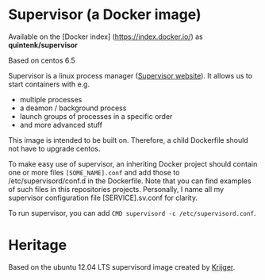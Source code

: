 Supervisor (a Docker image)
===========================

Available on the [Docker index] (https://index.docker.io/) as **quintenk/supervisor**

Based on centos 6.5

Supervisor is a linux process manager ([Supervisor website](http://supervisord.org/ "Supervisor website")). It allows us to start containers with e.g.
- multiple processes
- a deamon / background process
- launch groups of processes in a specific order
- and more advanced stuff

This image is intended to be built on. Therefore, a child Dockerfile should not have to upgrade centos.

To make easy use of supervisor, an inheriting Docker project should contain one or more files `[SOME_NAME].conf` and add those to /etc/supervisord/conf.d in the Dockerfile. Note that you can find examples of such files in this repositories projects. Personally, I name all my supervisor configuration file [SERVICE].sv.conf for clarity.

To run supervisor, you can add `CMD supervisord -c /etc/supervisord.conf`.


Heritage
========
Based on the ubuntu 12.04 LTS supervisord image created by [Krijger](https://github.com/Krijger/docker-cookbooks).
